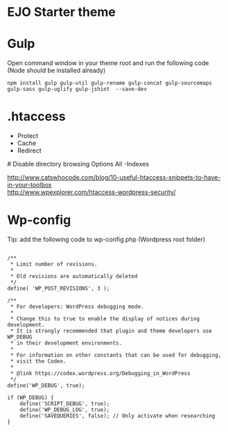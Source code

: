 # EJO Starter theme

# Gulp
Open command window in your theme root and run the following code (Node should be installed already)
<pre><code>npm install gulp gulp-util gulp-rename gulp-concat gulp-sourcemaps gulp-sass gulp-uglify gulp-jshint  --save-dev</code></pre>

# .htaccess
- Protect
- Cache
- Redirect

&#35; Disable directory browsing
Options All -Indexes

http://www.catswhocode.com/blog/10-useful-htaccess-snippets-to-have-in-your-toolbox <br/>
http://www.wpexplorer.com/htaccess-wordpress-security/

# Wp-config

Tip: add the following code to wp-config.php (Wordpress root folder)

<pre lang="php"><code>
/**
 * Limit number of revisions.
 *
 * Old revisions are automatically deleted
 */
define( 'WP_POST_REVISIONS', 3 );

/**
 * For developers: WordPress debugging mode.
 *
 * Change this to true to enable the display of notices during development.
 * It is strongly recommended that plugin and theme developers use WP_DEBUG
 * in their development environments.
 *
 * For information on other constants that can be used for debugging,
 * visit the Codex.
 *
 * @link https://codex.wordpress.org/Debugging_in_WordPress
 */
define('WP_DEBUG', true);

if (WP_DEBUG) {
	define('SCRIPT_DEBUG', true);
	define('WP_DEBUG_LOG', true);
	define('SAVEQUERIES', false); // Only activate when researching
}
</code></pre>